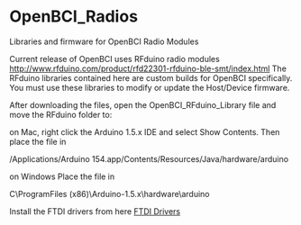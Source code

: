 # OpenBCI_Radios
Libraries and firmware for OpenBCI Radio Modules

Current release of OpenBCI uses RFduino radio modules
http://www.rfduino.com/product/rfd22301-rfduino-ble-smt/index.html
The RFduino libraries contained here are custom builds for OpenBCI specifically. You must use these libraries to modify or update the Host/Device firmware.

After downloading the files, open the OpenBCI_RFduino_Library file and move the RFduino folder to:

on Mac, right click the Arduino 1.5.x IDE and select Show Contents.
Then place the file in

/Applications/Arduino 154.app/Contents/Resources/Java/hardware/arduino


on Windows
Place the file in 

C\ProgramFiles (x86)\Arduino-1.5.x\hardware\arduino

Install the FTDI drivers from here [FTDI Drivers](www.ftdichip.com/drivers/vcp.htm)
